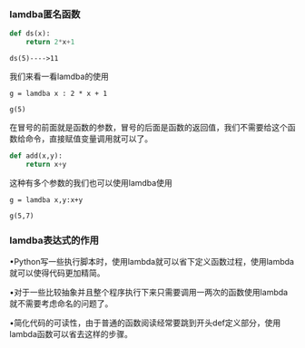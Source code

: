 ### lamdba匿名函数
```py
def ds(x):
    return 2*x+1
```
`ds(5)---->11`

我们来看一看lamdba的使用

`g = lamdba x : 2 * x + 1`

`g(5)`

在冒号的前面就是函数的参数，冒号的后面是函数的返回值，我们不需要给这个函数给命令，直接赋值变量调用就可以了。

```py
def add(x,y):
    return x+y
```
这种有多个参数的我们也可以使用lamdba使用

`g = lamdba x,y:x+y`

`g(5,7)`

### lamdba表达式的作用
•Python写一些执行脚本时，使用lambda就可以省下定义函数过程，使用lambda就可以使得代码更加精简。

•对于一些比较抽象并且整个程序执行下来只需要调用一两次的函数使用lambda就不需要考虑命名的问题了。

•简化代码的可读性，由于普通的函数阅读经常要跳到开头def定义部分，使用lambda函数可以省去这样的步骤。


